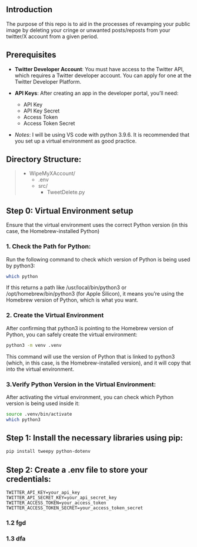  ## Introduction

The purpose of this repo is to aid in the processes of revamping your public image by deleting your cringe or unwanted posts/reposts from your twitter/X account from a given period.

## Prerequisites

- **Twitter Developer Account**: You must have access to the Twitter API, which requires a Twitter developer account. You can apply for one at the Twitter Developer Platform.

- **API Keys**: After creating an app in the developer portal, you’ll need:
  	- API Key
  	- API Key Secret
  	- Access Token
	- Access Token Secret

- *Notes*: I will be using VS code with python 3.9.6. It is recommended that you set up a virtual environment as good practice.

## Directory Structure:

>- WipeMyXAccount/
>	- .env
>	- src/
>		- TweetDelete.py

## Step 0: Virtual Environment setup
Ensure that the virtual environment uses the correct Python version (in this case, the Homebrew-installed Python)

### 1. Check the Path for Python:
Run the following command to check which version of Python is being used by python3:
```bash
which python
```

If this returns a path like /usr/local/bin/python3 or /opt/homebrew/bin/python3 (for Apple Silicon), it means you’re using the Homebrew version of Python, which is what you want.

### 2. Create the Virtual Environment
After confirming that python3 is pointing to the Homebrew version of Python, you can safely create the virtual environment:
```bash
python3 -m venv .venv
```

This command will use the version of Python that is linked to python3 (which, in this case, is the Homebrew-installed version), and it will copy that into the virtual environment.

### 3.Verify Python Version in the Virtual Environment:
After activating the virtual environment, you can check which Python version is being used inside it:
```bash
source .venv/bin/activate
which python3
```

## Step 1: Install the necessary libraries using pip:
```bash
pip install tweepy python-dotenv
```


## Step 2: Create a .env file to store your credentials:
```
TWITTER_API_KEY=your_api_key
TWITTER_API_SECRET_KEY=your_api_secret_key
TWITTER_ACCESS_TOKEN=your_access_token
TWITTER_ACCESS_TOKEN_SECRET=your_access_token_secret
```

### 1.2 fgd

### 1.3 dfa

